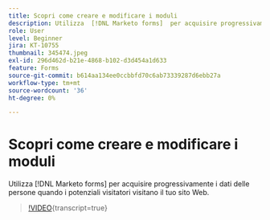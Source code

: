 ```yaml
---
title: Scopri come creare e modificare i moduli
description: Utilizza  [!DNL Marketo forms]  per acquisire progressivamente i dati di una persona quando un potenziale visiterà il tuo sito Web.
role: User
level: Beginner
jira: KT-10755
thumbnail: 345474.jpeg
exl-id: 296d462d-b21e-4868-b102-d3d454a1d633
feature: Forms
source-git-commit: b614aa134ee0ccbbfd70c6ab73339287d6ebb27a
workflow-type: tm+mt
source-wordcount: '36'
ht-degree: 0%

---
```


# Scopri come creare e modificare i moduli

Utilizza [!DNL Marketo forms] per acquisire progressivamente i dati delle persone quando i potenziali visitatori visitano il tuo sito Web.

>[!VIDEO](https://video.tv.adobe.com/v/345474/?quality=12&learn=on){transcript=true}
